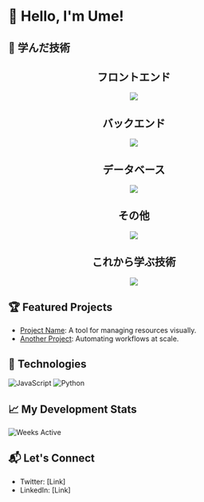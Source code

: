# 👋 Hello, I'm Ume!

## 🌱 学んだ技術
<div align="center">
  <h2>フロントエンド</h2>
  <a href="https://skillicons.dev">
    <img src="https://skillicons.dev/icons?i=html,css,tailwind,bootstrap,js,ts,react,next&theme=light" />
  </a>
</div>

<div align="center">
  <h2>バックエンド</h2>
  <a href="https://skillicons.dev">
    <img src="https://skillicons.dev/icons?i=ruby,rails" />
  </a>
</div>

<div align="center">
  <h2>データベース</h2>
  <a href="https://skillicons.dev">
    <img src="https://skillicons.dev/icons?i=postgres,sqlite,mysql&theme=light" />
  </a>
</div>

<div align="center">
  <h2>その他</h2>
  <a href="https://skillicons.dev">
    <img src="https://skillicons.dev/icons?i=git,github,docker,linux&theme=light" />
  </a>
</div>

<div align="center">
  <h2>これから学ぶ技術</h2>
  <a href="https://skillicons.dev">
    <img src="https://skillicons.dev/icons?i=aws&theme=light" />
  </a>
</div>




## 🏆 Featured Projects
- [Project Name](link): A tool for managing resources visually.
- [Another Project](link): Automating workflows at scale.

## 🔧 Technologies
![JavaScript](https://img.shields.io/badge/JavaScript-F7DF1E?style=flat&logo=javascript&logoColor=white)
![Python](https://img.shields.io/badge/Python-3776AB?style=flat&logo=python&logoColor=white)

## 📈 My Development Stats
![Weeks Active](https://img.shields.io/badge/weeks_active-120-orange?style=flat-square)

## 📬 Let's Connect
- Twitter: [Link]
- LinkedIn: [Link]


